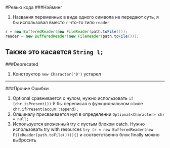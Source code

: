 #Ревью кода
###Нэйминг
1. Названия переменных в виде одного символа не передают суть, я бы использовал
вместо `r` что-то типо `reader`
```java
r = new BufferedReader(new FileReader(path.toFile()));
reader = new BufferedReader(new FileReader(path.toFile()));
```
Также это касается
`String l;`
---
###Deprecated
1. Конструктор `new Character('0')` устарел
---
###Прочие Ошибки
1. Optional сравнивается с нулом, нужно использовать
`if (chr.isPresent())`
Я бы переписал в функциональном стиле
`chr.ifPresent(accum::append);`
2. Опшиналу присваивается нул в определении
`Optional<Character> chr = null;`
3. Используется вложенный try с пустым блоком catch. Нужно использовать try with resources
`try (r = new BufferedReader(new FileReader(path.toFile()))){}` и соответственно блок finally можно выбросить